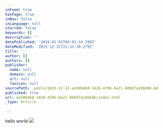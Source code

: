 ```yaml
---
inFeed: true
hasPage: true
inNav: false
inLanguage: null
starred: false
keywords: []
description: ''
datePublished: '2016-01-01T00:03:34.299Z'
dateModified: '2015-12-31T21:33:30.279Z'
title: ''
author: []
authors: []
publisher:
  name: null
  domain: null
  url: null
  favicon: null
sourcePath: _posts/2015-12-31-ee5004b8-3428-4f9b-be21-80b97a24b69b.md
published: true
url: ee5004b8-3428-4f9b-be21-80b97a24b69b/index.html
_type: Article

---
```

hello world
![](https://the-grid-user-content.s3-us-west-2.amazonaws.com/47e26daf-1caa-43bd-ae7a-238c55e51091.jpg)